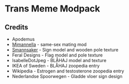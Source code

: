 # Trans Meme Modpack

## Credits
- Apodemus
- [Mjmannella](https://github.com/Mjmannella) - same-sex mating mod
- [Smannsaker](https://smannsaker.wixsite.com/smannsaker) - Sign model and wooden pole texture
- Feral Designs - Flag model and pole texture
- IsabelleDotJpeg - BLÅHAJ model and texture
- IKEA of Sweden - BLÅHAJ zoopedia entry
- Wikipedia - Estrogen and testosterone zoopedia entry
- Nederlandse Spoorwegen - Gladde vloer sign design